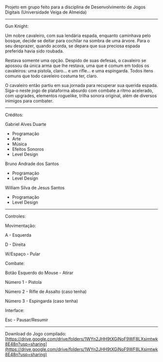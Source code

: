 Projeto em grupo feito para a disciplina de Desenvolvimento de Jogos Digitais (Universidade Veiga de Almeida)

---------------------------------------------

Gun Knight:

Um nobre cavaleiro, com sua lendária espada, enquanto caminhava pelo bosque, decide se deitar para cochilar na sombra de uma árvore. Para o seu desprazer, quando acorda, se depara que sua preciosa espada preferida havia sido roubada.

Restava somente uma opção. Despido de suas defesas, o cavaleiro se apossou da única arma que lhe restava, uma que é comum em todos os cavaleiros: uma pistola, claro... e um rifle... e uma espingarda. Todos itens comuns que todo caveleiro costuma ter, claro.

O cavaleiro então partiu em sua jornada para recuperar sua querida espada. Siga-o neste jogo de plataforma absurdo com combate a ritmo acelerado, com upgrades, elementos roguelike, trilha sonora original, além de diversos inimigos para combater.

---------------------------------------------

Créditos:

Gabriel Alves Duarte
- Programação
- Arte
- Música
- Efeitos Sonoros
- Level Design

Bruno Andrade dos Santos
- Programação
- Level Design

William Silva de Jesus Santos
- Programação
- Level Design

---------------------------------------------

Controles:

Movimentação:

A - Esquerda

D - Direita

W/Espaço - Pular

Combate:

Botão Esquerdo do Mouse - Atirar

Número 1 - Pistola

Número 2 - Rifle de Assalto (caso tenha)

Número 3 - Espingarda (caso tenha)

Interface:

Esc - Pausar/Resumir

---------------------------------------------

Download do Jogo compilado: [https://drive.google.com/drive/folders/1WYn2JHH9tXGiNoF9WF8LXsimtwk8E48n?usp=sharing](https://drive.google.com/drive/folders/1WYn2JHH9tXGiNoF9WF8LXsimtwk8E48n?usp=sharing)

